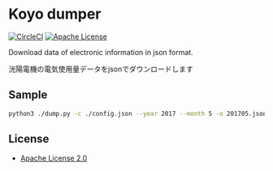 
# Koyo dumper

[![CircleCI](https://circleci.com/gh/shirayu/koyo_elec-dumper.svg?style=svg)](https://circleci.com/gh/shirayu/koyo_elec-dumper)
[![Apache License](http://img.shields.io/badge/license-APACHE2-blue.svg)](http://www.apache.org/licenses/LICENSE-2.0)


Download data of electronic information in json format.

洸陽電機の電気使用量データをjsonでダウンロードします

## Sample

```sh
python3 ./dump.py -c ./config.json --year 2017 --month 5 -o 201705.json
```

## License
- [Apache License 2.0](http://www.apache.org/licenses/LICENSE-2.0)
